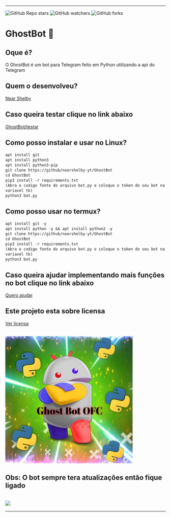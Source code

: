 <hr>

![GitHub Repo stars](https://img.shields.io/github/stars/nearshelby-yt/GhostBot?style=for-the-badge)
![GitHub watchers](https://img.shields.io/github/watchers/nearshelby-yt/GhostBot?style=for-the-badge)
![GitHub forks](https://img.shields.io/github/forks/nearshelby-yt/GhostBot?style=for-the-badge)

<h1>GhostBot 👻</h1>
<h2>Oque é?</h2>
<p>O GhostBot é um bot para Telegram feito em Python utilizando a api do Telegram</p>
<h2>Quem o desenvolveu?</h2>

[Near Shelby](https://github.com/nearshelby-yt/)
<h2>Caso queira testar clique no link abaixo</h2>

[GhostBot/testar](https://t.me/ghostvd_bot)
<h2>Como posso instalar e usar no Linux?</h2>

```
apt install git
apt install python3
apt install python3-pip
git clone https://github/nearshelby-yt/GhostBot
cd GhostBot
pip3 install -r requirements.txt
(Abra o codigo fonte do arquivo bot.py e coloque o token do seu bot na variavel tk)
python3 bot.py
```

<h2>Como posso usar no termux?</h2>

```
apt install git -y
apt install python -y && apt install python2 -y
git clone https://github/nearshelby-yt/GhostBot
cd GhostBot
pip3 install -r requirements.txt
(Abra o codigo fonte do arquivo bot.py e coloque o token do seu bot na variavel tk)
python3 bot.py
```
<h2>Caso queira ajudar implementando mais funções no bot clique no link abaixo</h2>

[Quero ajudar](https://github.com/nearshelby-yt/GhostBot/blob/main/CONTRIBUTING.md)

<h2>Este projeto esta sobre licensa</h2>

[Ver licensa](https://github.com/nearshelby-yt/GhostBot/blob/main/LICENSE.md)

<br>
<img src="ghostbot.jpg" alt="GhostBot" width="400">
<h2>Obs: O bot sempre tera atualizações então fique ligado</h2>
<br>
<img src="https://img.shields.io/badge/Python-14354C?style=for-the-badge&logo=python&logoColor=white" width="150"/>
<hr>
